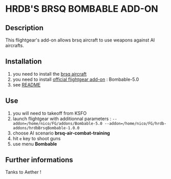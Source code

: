 HRDB'S BRSQ BOMBABLE ADD-ON
================================================================================


Description
-----------

This flightgear's add-on allows brsq aircraft to use weapons against AI aircrafts.


Installation
------------

1. you need to install the [brsq aircraft](https://github.com/hardba11/bourrasque)
1. you need to install [official flightgear add-on](https://wiki.flightgear.org/Addon) : Bombable-5.0
2. see [README](../README.md)


Use
------

1. you will need to takeoff from KSFO
2. launch flightgear with additionnal parameters : `--addon=/home/nico/FG/addons/Bombable-5.0 --addon=/home/nico/FG/hrdb-addons/hrdbBrsqBombable-1.0.0`
3. choose AI scenario **brsq-air-combat-training**
4. hit `e` key to shoot guns
5. use menu **Bombable**


Further informations
--------------------

Tanks to Aether !
